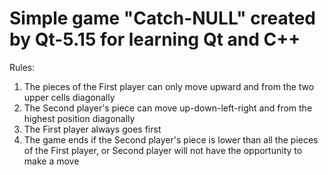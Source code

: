 # Simple game "Catch-NULL" created by Qt-5.15 for learning Qt and C++

Rules:
1) The pieces of the First player can only move upward and from the two upper cells diagonally
2) The Second player's piece can move up-down-left-right and from the highest position diagonally
3) The First player always goes first
4) The game ends if the Second player's piece is lower than all the pieces of the First player, or Second player will not have the opportunity to make a move

